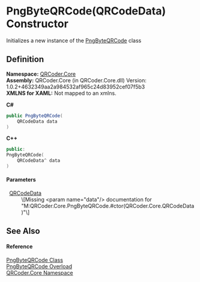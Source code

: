 # PngByteQRCode(QRCodeData) Constructor


Initializes a new instance of the <a href="T_QRCoder_Core_PngByteQRCode.md">PngByteQRCode</a> class



## Definition
**Namespace:** <a href="N_QRCoder_Core.md">QRCoder.Core</a>  
**Assembly:** QRCoder.Core (in QRCoder.Core.dll) Version: 1.0.2+4632349aa2a984532af965c24d83952cef07f5b3  
**XMLNS for XAML:** Not mapped to an xmlns.

**C#**
``` C#
public PngByteQRCode(
	QRCodeData data
)
```
**C++**
``` C++
public:
PngByteQRCode(
	QRCodeData^ data
)
```



#### Parameters
<dl><dt>  <a href="T_QRCoder_Core_QRCodeData.md">QRCodeData</a></dt><dd>\[Missing &lt;param name="data"/&gt; documentation for "M:QRCoder.Core.PngByteQRCode.#ctor(QRCoder.Core.QRCodeData)"\]</dd></dl>

## See Also


#### Reference
<a href="T_QRCoder_Core_PngByteQRCode.md">PngByteQRCode Class</a>  
<a href="Overload_QRCoder_Core_PngByteQRCode__ctor.md">PngByteQRCode Overload</a>  
<a href="N_QRCoder_Core.md">QRCoder.Core Namespace</a>  
